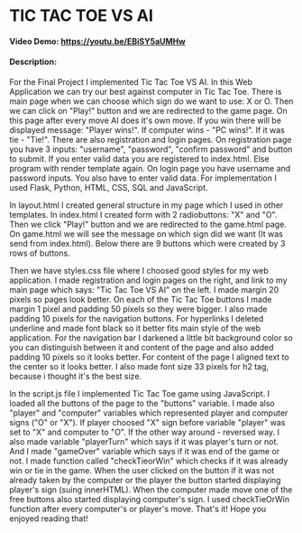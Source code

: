 # TIC TAC TOE VS AI
#### Video Demo:  https://youtu.be/EBiSY5aUMHw
#### Description:
For the Final Project I implemented Tic Tac Toe VS AI.
In this Web Application we can try our best against computer in Tic Tac Toe.
There is main page when we can choose which sign do we want to use: X or O.
Then we can click on "Play!" button and we are redirected to the game page.
On this page after every move AI does it's own move.
If you win there will be displayed message: "Player wins!".
If computer wins - "PC wins!".
If it was tie - "Tie!".
There are also registration and login pages.
On registration page you have 3 inputs: "username", "password", "confirm password"
and button to submit.
If you enter valid data you are registered to index.html.
Else program with render template again.
On login page you have username and password inputs.
You also have to enter valid data.
For implementation I used Flask, Python, HTML, CSS, SQL and JavaScript.

In layout.html I created general structure in my page which I used in other templates.
In index.html I created form with 2 radiobuttons: "X" and "O". Then we click "Play!" button and we are redirected to the game.html page.
On game.html we will see the message on which sign did we want (It was send from index.html).
Below there are 9 buttons which were created by 3 rows of buttons.

Then we have styles.css file where I choosed good styles for my web application.
I made registration and login pages on the right, and link to my main page which says: "Tic Tac Toe VS AI" on the left. I made margin 20 pixels so pages look better. On each of the Tic Tac Toe buttons I made margin 1 pixel and padding 50 pixels so they were bigger. I also made padding 10 pixels for the navigation buttons. For hyperlinks I deleted underline and made font black so it better fits main style of the web application. For the navigation bar I darkened a little bit background color so you can distinguish between it and content of the page and also added padding 10 pixels so it looks better. For content of the page I aligned text to the center so it looks better. I also made font size 33 pixels for h2 tag, because i thought it's the best size.

In the script.js file I implemented Tic Tac Toe game using JavaScript. I loaded all the buttons of the page to the "buttons" variable. I made also "player" and "computer"
variables which represented player and computer signs ("O" or "X"). If player choosed "X" sign before variable "player" was set to "X" and computer to "O". If the other way around - reversed way. I also made variable "playerTurn" which says if it was player's turn or not. And I made "gameOver" variable which says if it was end of the game or not. I made function called "checkTieorWin" which checks if it was already win or tie in the game. When the user clicked on the button if it was not already taken by the computer or the player the button started displaying player's sign (suing innerHTML).
When the computer made move one of the free buttons also started displaying computer's sign. I used checkTieOrWin function after every computer's or player's move.
That's it! Hope you enjoyed reading that!
